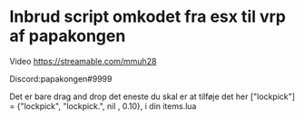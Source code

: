 # Inbrud script omkodet fra esx til vrp af papakongen

Video https://streamable.com/mmuh28

Discord:papakongen#9999


Det er bare drag and drop det eneste du skal er at tilføje det her 	["lockpick"] = {"lockpick", "lockpick.", nil , 0.10}, i din items.lua

